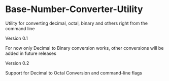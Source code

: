 # Base-Number-Converter-Utility
Utility for converting decimal, octal, binary and others right from the command line

Version 0.1

For now only Decimal to Binary conversion works, other conversions will be added in future releases

Version 0.2

Support for Decimal to Octal Conversion and command-line flags
